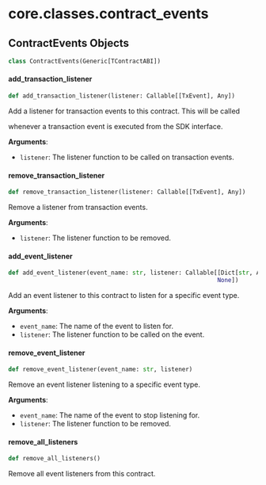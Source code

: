 <a id="core.classes.contract_events"></a>

# core.classes.contract\_events

<a id="core.classes.contract_events.ContractEvents"></a>

## ContractEvents Objects

```python
class ContractEvents(Generic[TContractABI])
```

<a id="core.classes.contract_events.ContractEvents.add_transaction_listener"></a>

#### add\_transaction\_listener

```python
def add_transaction_listener(listener: Callable[[TxEvent], Any])
```

Add a listener for transaction events to this contract. This will be called

whenever a transaction event is executed from the SDK interface.

**Arguments**:

- `listener`: The listener function to be called on transaction events.

<a id="core.classes.contract_events.ContractEvents.remove_transaction_listener"></a>

#### remove\_transaction\_listener

```python
def remove_transaction_listener(listener: Callable[[TxEvent], Any])
```

Remove a listener from transaction events.

**Arguments**:

- `listener`: The listener function to be removed.

<a id="core.classes.contract_events.ContractEvents.add_event_listener"></a>

#### add\_event\_listener

```python
def add_event_listener(event_name: str, listener: Callable[[Dict[str, Any]],
                                                           None])
```

Add an event listener to this contract to listen for a specific event type.

**Arguments**:

- `event_name`: The name of the event to listen for.
- `listener`: The listener function to be called on the event.

<a id="core.classes.contract_events.ContractEvents.remove_event_listener"></a>

#### remove\_event\_listener

```python
def remove_event_listener(event_name: str, listener)
```

Remove an event listener listening to a specific event type.

**Arguments**:

- `event_name`: The name of the event to stop listening for.
- `listener`: The listener function to be removed.

<a id="core.classes.contract_events.ContractEvents.remove_all_listeners"></a>

#### remove\_all\_listeners

```python
def remove_all_listeners()
```

Remove all event listeners from this contract.

